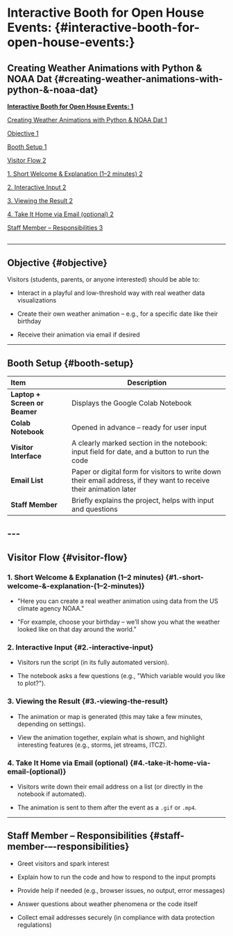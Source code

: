 # **Interactive Booth for Open House Events:** {#interactive-booth-for-open-house-events:}

## **Creating Weather Animations with Python & NOAA Dat** {#creating-weather-animations-with-python-&-noaa-dat}

**[Interactive Booth for Open House Events:	1](#interactive-booth-for-open-house-events:)**

[Creating Weather Animations with Python & NOAA Dat	1](#creating-weather-animations-with-python-&-noaa-dat)

[Objective	1](#objective)

[Booth Setup	1](#booth-setup)

[Visitor Flow	2](#visitor-flow)

[1\. Short Welcome & Explanation (1–2 minutes)	2](#1.-short-welcome-&-explanation-\(1–2-minutes\))

[2\. Interactive Input	2](#2.-interactive-input)

[3\. Viewing the Result	2](#3.-viewing-the-result)

[4\. Take It Home via Email (optional)	2](#4.-take-it-home-via-email-\(optional\))

[Staff Member – Responsibilities	3](#staff-member-–-responsibilities)

## 

---

## **Objective** {#objective}

Visitors (students, parents, or anyone interested) should be able to:

* Interact in a playful and low-threshold way with real weather data visualizations

* Create their own weather animation – e.g., for a specific date like their birthday

* Receive their animation via email if desired

---

## **Booth Setup** {#booth-setup}

| Item | Description |
| :---- | ----- |
| **Laptop \+ Screen or Beamer** | Displays the Google Colab Notebook |
| **Colab Notebook** | Opened in advance – ready for user input |
| **Visitor Interface** | A clearly marked section in the notebook: input field for date, and a button to run the code |
| **Email List** | Paper or digital form for visitors to write down their email address, if they want to receive their animation later |
| **Staff Member** | Briefly explains the project, helps with input and questions |

## ---

## **Visitor Flow** {#visitor-flow}

### **1\. Short Welcome & Explanation (1–2 minutes)** {#1.-short-welcome-&-explanation-(1–2-minutes)}

* "Here you can create a real weather animation using data from the US climate agency NOAA."

* "For example, choose your birthday – we’ll show you what the weather looked like on that day around the world."

### **2\. Interactive Input** {#2.-interactive-input}

* Visitors run the script (in its fully automated version).

* The notebook asks a few questions (e.g., "Which variable would you like to plot?").

### **3\. Viewing the Result** {#3.-viewing-the-result}

* The animation or map is generated (this may take a few minutes, depending on settings).

* View the animation together, explain what is shown, and highlight interesting features (e.g., storms, jet streams, ITCZ).

### **4\. Take It Home via Email (optional)** {#4.-take-it-home-via-email-(optional)}

* Visitors write down their email address on a list (or directly in the notebook if automated).

* The animation is sent to them after the event as a `.gif` or `.mp4`.

---

## **Staff Member – Responsibilities** {#staff-member-–-responsibilities}

* Greet visitors and spark interest

* Explain how to run the code and how to respond to the input prompts

* Provide help if needed (e.g., browser issues, no output, error messages)

* Answer questions about weather phenomena or the code itself

* Collect email addresses securely (in compliance with data protection regulations)

